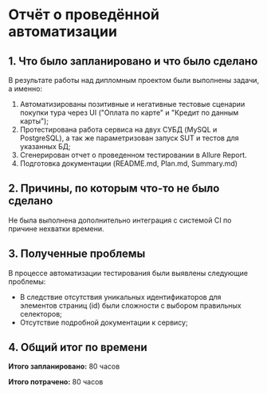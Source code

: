 # Отчёт о проведённой автоматизации

## 1. Что было запланировано и что было сделано

В результате работы над дипломным проектом были выполнены задачи, а именно:

1. Автоматизированы позитивные и негативные тестовые сценарии покупки тура через UI
  ("Оплата по карте" и "Кредит по данным карты");
2. Протестирована работа сервиса на двух СУБД (MySQL и PostgreSQL), а так же
   параметризован запуск SUT и тестов для указанных БД;
3. Сгенерирован отчет о проведенном тестировании в Allure Report.
4. Подготовка документации (README.md, Plan.md, Summary.md)

## 2. Причины, по которым что-то не было сделано

Не была выполнена дополнительно интеграция с системой CI по причине нехватки времени.

## 3. Полученные проблемы

В процессе автоматизации тестирования были выявлены следующие проблемы:

- В следствие отсутствия уникальных идентификаторов для элементов страниц (id) были сложности с выбором правильных селекторов;
- Отсутствие подробной документации к сервису;

## 4. Общий итог по времени

**Итого запланировано:** 80 часов

**Итого потрачено:** 80 часов
